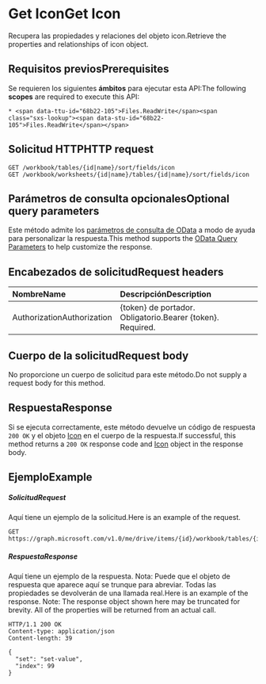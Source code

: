 # <a name="get-icon"></a><span data-ttu-id="68b22-101">Get Icon</span><span class="sxs-lookup"><span data-stu-id="68b22-101">Get Icon</span></span>

<span data-ttu-id="68b22-102">Recupera las propiedades y relaciones del objeto icon.</span><span class="sxs-lookup"><span data-stu-id="68b22-102">Retrieve the properties and relationships of icon object.</span></span>
## <a name="prerequisites"></a><span data-ttu-id="68b22-103">Requisitos previos</span><span class="sxs-lookup"><span data-stu-id="68b22-103">Prerequisites</span></span>
<span data-ttu-id="68b22-104">Se requieren los siguientes **ámbitos** para ejecutar esta API:</span><span class="sxs-lookup"><span data-stu-id="68b22-104">The following **scopes** are required to execute this API:</span></span> 

    * <span data-ttu-id="68b22-105">Files.ReadWrite</span><span class="sxs-lookup"><span data-stu-id="68b22-105">Files.ReadWrite</span></span>

## <a name="http-request"></a><span data-ttu-id="68b22-106">Solicitud HTTP</span><span class="sxs-lookup"><span data-stu-id="68b22-106">HTTP request</span></span>
<!-- { "blockType": "ignored" } -->
```http
GET /workbook/tables/{id|name}/sort/fields/icon
GET /workbook/worksheets/{id|name}/tables/{id|name}/sort/fields/icon
```
## <a name="optional-query-parameters"></a><span data-ttu-id="68b22-107">Parámetros de consulta opcionales</span><span class="sxs-lookup"><span data-stu-id="68b22-107">Optional query parameters</span></span>
<span data-ttu-id="68b22-108">Este método admite los [parámetros de consulta de OData](http://developer.microsoft.com/en-us/graph/docs/overview/query_parameters) a modo de ayuda para personalizar la respuesta.</span><span class="sxs-lookup"><span data-stu-id="68b22-108">This method supports the [OData Query Parameters](http://developer.microsoft.com/en-us/graph/docs/overview/query_parameters) to help customize the response.</span></span>

## <a name="request-headers"></a><span data-ttu-id="68b22-109">Encabezados de solicitud</span><span class="sxs-lookup"><span data-stu-id="68b22-109">Request headers</span></span>
| <span data-ttu-id="68b22-110">Nombre</span><span class="sxs-lookup"><span data-stu-id="68b22-110">Name</span></span>      |<span data-ttu-id="68b22-111">Descripción</span><span class="sxs-lookup"><span data-stu-id="68b22-111">Description</span></span>|
|:----------|:----------|
| <span data-ttu-id="68b22-112">Authorization</span><span class="sxs-lookup"><span data-stu-id="68b22-112">Authorization</span></span>  | <span data-ttu-id="68b22-p101">{token} de portador. Obligatorio.</span><span class="sxs-lookup"><span data-stu-id="68b22-p101">Bearer {token}. Required.</span></span> |


## <a name="request-body"></a><span data-ttu-id="68b22-115">Cuerpo de la solicitud</span><span class="sxs-lookup"><span data-stu-id="68b22-115">Request body</span></span>
<span data-ttu-id="68b22-116">No proporcione un cuerpo de solicitud para este método.</span><span class="sxs-lookup"><span data-stu-id="68b22-116">Do not supply a request body for this method.</span></span>

## <a name="response"></a><span data-ttu-id="68b22-117">Respuesta</span><span class="sxs-lookup"><span data-stu-id="68b22-117">Response</span></span>

<span data-ttu-id="68b22-118">Si se ejecuta correctamente, este método devuelve un código de respuesta `200 OK` y el objeto [Icon](../resources/icon.md) en el cuerpo de la respuesta.</span><span class="sxs-lookup"><span data-stu-id="68b22-118">If successful, this method returns a `200 OK` response code and [Icon](../resources/icon.md) object in the response body.</span></span>
## <a name="example"></a><span data-ttu-id="68b22-119">Ejemplo</span><span class="sxs-lookup"><span data-stu-id="68b22-119">Example</span></span>
##### <a name="request"></a><span data-ttu-id="68b22-120">Solicitud</span><span class="sxs-lookup"><span data-stu-id="68b22-120">Request</span></span>
<span data-ttu-id="68b22-121">Aquí tiene un ejemplo de la solicitud.</span><span class="sxs-lookup"><span data-stu-id="68b22-121">Here is an example of the request.</span></span>
<!-- {
  "blockType": "request",
  "name": "get_icon"
}-->
```http
GET https://graph.microsoft.com/v1.0/me/drive/items/{id}/workbook/tables/{id|name}/sort/fields/icon
```
##### <a name="response"></a><span data-ttu-id="68b22-122">Respuesta</span><span class="sxs-lookup"><span data-stu-id="68b22-122">Response</span></span>
<span data-ttu-id="68b22-p102">Aquí tiene un ejemplo de la respuesta. Nota: Puede que el objeto de respuesta que aparece aquí se trunque para abreviar. Todas las propiedades se devolverán de una llamada real.</span><span class="sxs-lookup"><span data-stu-id="68b22-p102">Here is an example of the response. Note: The response object shown here may be truncated for brevity. All of the properties will be returned from an actual call.</span></span>
<!-- {
  "blockType": "response",
  "truncated": true,
  "@odata.type": "microsoft.graph.icon"
} -->
```http
HTTP/1.1 200 OK
Content-type: application/json
Content-length: 39

{
  "set": "set-value",
  "index": 99
}
```

<!-- uuid: 8fcb5dbc-d5aa-4681-8e31-b001d5168d79
2015-10-25 14:57:30 UTC -->
<!-- {
  "type": "#page.annotation",
  "description": "Get Icon",
  "keywords": "",
  "section": "documentation",
  "tocPath": ""
}-->